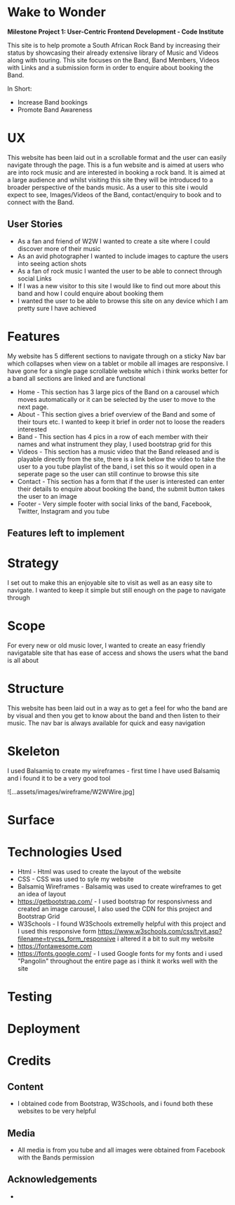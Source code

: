 # **Wake to Wonder**

**Milestone Project 1: User-Centric Frontend Development - Code Institute**

This site is to help promote a South African Rock Band by increasing their status by showcasing their already extensive library of Music and Videos along with touring. This site focuses on the Band, Band Members, Videos with Links and a submission form in order to enquire about booking the Band.

In Short:

- Increase Band bookings
- Promote Band Awareness

# **UX**

This website has been laid out in a scrollable format and the user can easily navigate through the page.  This is a fun website and is aimed at users who are into rock music and are interested in booking a rock band.  It is aimed at a large audience and whilst visiting this site they will be introduced to a broader perspective of the bands music.  As a user to this site i would expect to see, Images/Videos of the Band, contact/enquiry to book and to connect with the Band.

## User Stories

-  As a fan and friend of W2W I wanted to create a site where I could discover more of their music
-  As an avid photographer I wanted to include images to capture the users into seeing action shots
-  As a fan of rock music I wanted the user to be able to connect through social Links
-  If I was a new visitor to this site I would like to find out more about this band and how I could enquire about booking them
-  I wanted the user to be able to browse this site on any device which I am pretty sure I have achieved

# **Features**

My website has 5 different sections to navigate through on a sticky Nav bar which collapses when view on a tablet or mobile all images are responsive.  I have gone for a single page scrollable website which i think works better for a band all sections are linked and are functional

-  Home - This section has 3 large pics of the Band on a carousel which moves automatically or it can be selected by the user to move to the next page.
-  About - This section gives a brief overview of the Band and some of their tours etc.  I wanted to keep it brief in order not to loose the readers interested
-  Band - This section has 4 pics in a row of each member with their names and what instrument they play, I used bootstrap grid for this
-  Videos - This section has a music video that the Band released and is playable directly from the site, there is a link below the video to take the user to a you tube playlist of the band, i set this so it would open in a seperate page so the user can still continue to browse this site
-  Contact - This section has a form that if the user is interested can enter their details to enquire about booking the band, the submit button takes the user to an image
-  Footer - Very simple footer with social links of the band, Facebook, Twitter, Instagram and you tube  

## Features left to implement

# **Strategy**

I set out to make this an enjoyable site to visit as well as an easy site to navigate.  I wanted to keep it simple but still enough on the page to navigate through

# **Scope**

For every new or old music lover, I wanted to create an easy friendly navigatable site that has ease of access and shows the users what the band is all about

# **Structure**

This website has been laid out in a way as to get a feel for who the band are by visual and then you get to know about the band and then listen to their music.  The nav bar is always available for quick and easy navigation

# **Skeleton**

I used Balsamiq to create my wireframes - first time I have used Balsamiq and i found it to be a very good tool

![...assets/images/wireframe/W2WWire.jpg]


# **Surface**


# **Technologies Used**

*  Html - Html was used to create the layout of the website
*  CSS - CSS was used to syle my website
*  Balsamiq Wireframes - Balsamiq was used to create wireframes to get an idea of layout
*  https://getbootstrap.com/ - I used bootstrap for responsivness and created an image carousel, I also used the CDN for this project and Bootstrap Grid
*  W3Schools - I found W3Schools extremelly helpful with this project and I used this responsive form https://www.w3schools.com/css/tryit.asp?filename=trycss_form_responsive i altered it a bit to suit my website
*  https://fontawesome.com 
*  https://fonts.google.com/ - I used Google fonts for my fonts and i used "Pangolin" throughout the entire page as i think it works well with the site

# **Testing**


# **Deployment**


# **Credits**

## Content

-  I obtained code from Bootstrap, W3Schools, and i found both these websites to be very helpful 

## Media

-  All media is from you tube and all images were obtained from Facebook with the Bands permission

## Acknowledgements

-









